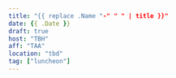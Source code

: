 ```yaml
---
title: "{{ replace .Name "-" " " | title }}"
date: {{ .Date }}
draft: true
host: "TBH"
aff: "TAA"
location: "tbd"
tag: ["luncheon"]
---
```

